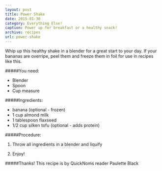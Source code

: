 ```yaml
---
layout: post
title: Power Shake
date: 2015-01-30
category: Everything Else!
caption: Power up for breakfast or a healthy snack!
archive: recipes
url: power-shake
---
```


Whip up this healthy shake in a blender for a great start to your day. If your bananas are overripe, peel them and freeze them in foil for use in recipes like this.

#####You need:

* Blender
* Spoon
* Cup measure

#####Ingredients:

* banana (optional - frozen)
* 1 cup almond milk
* 1 tablespoon flaxseed
* 1/2 cup silken tofu (optional - adds protein)

#####Procedure:

1. Throw all ingredients in a blender and liquify

2. Enjoy!

#####Thanks!
This recipe is by QuickNoms reader Paulette Black